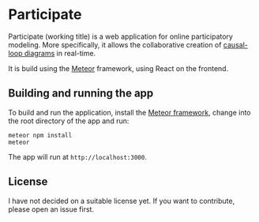 # Participate

Participate (working title) is a web application for online participatory modeling. More specifically, it allows the collaborative creation of [causal-loop diagrams](https://en.wikipedia.org/wiki/Causal_loop_diagram) in real-time.

It is build using the [Meteor](https://github.com/meteor/meteor/) framework, using React on the frontend.

## Building and running the app
To build and run the application, install the [Meteor framework](https://github.com/meteor/meteor/), change into the root directory of the app and run:

    meteor npm install
    meteor

The app will run at `http://localhost:3000`.

## License
I have not decided on a suitable license yet. If you want to contribute, please open an issue first.
